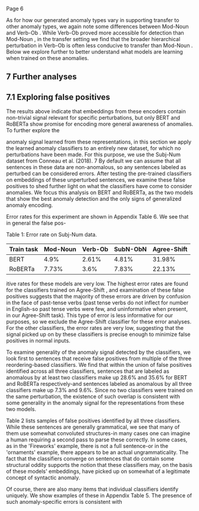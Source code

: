 Page 6

<!-- image -->

As for how our generated anomaly types vary in supporting transfer to other anomaly types, we again note some differences between Mod-Noun and Verb-Ob . While Verb-Ob proved more accessible for detection than Mod-Noun , in the transfer setting we find that the broader hierarchical perturbation in Verb-Ob is often less conducive to transfer than Mod-Noun . Below we explore further to better understand what models are learning when trained on these anomalies.

## 7 Further analyses

## 7.1 Exploring false positives

The results above indicate that embeddings from these encoders contain non-trivial signal relevant for specific perturbations, but only BERT and RoBERTa show promise for encoding more general awareness of anomalies. To further explore the

anomaly signal learned from these representations, in this section we apply the learned anomaly classifiers to an entirely new dataset, for which no perturbations have been made. For this purpose, we use the Subj-Num dataset from Conneau et al. (2018). 7 By default we can assume that all sentences in these data are non-anomalous, so any sentences labeled as perturbed can be considered errors. After testing the pre-trained classifiers on embeddings of these unperturbed sentences, we examine these false positives to shed further light on what the classifiers have come to consider anomalies. We focus this analysis on BERT and RoBERTa, as the two models that show the best anomaly detection and the only signs of generalized anomaly encoding.

Error rates for this experiment are shown in Appendix Table 6. We see that in general the false pos-

Table 1: Error rate on Subj-Num data.

| Train task   | Mod-Noun   | Verb-Ob   | SubN-ObN   | Agree-Shift   |
|--------------|------------|-----------|------------|---------------|
| BERT         | 4.9%       | 2.61%     | 4.81%      | 31.98%        |
| RoBERTa      | 7.73%      | 3.6%      | 7.83%      | 22.13%        |

itive rates for these models are very low. The highest error rates are found for the classifiers trained on Agree-Shift , and examination of these false positives suggests that the majority of these errors are driven by confusion in the face of past-tense verbs (past tense verbs do not inflect for number in English-so past tense verbs were few, and uninformative when present, in our Agree-Shift task). This type of error is less informative for our purposes, so we exclude the Agree-Shift classifier for these error analyses. For the other classifiers, the error rates are very low, suggesting that the signal picked up on by these classifiers is precise enough to minimize false positives in normal inputs.

To examine generality of the anomaly signal detected by the classifiers, we look first to sentences that receive false positives from multiple of the three reordering-based classifiers. We find that within the union of false positives identified across all three classifiers, sentences that are labeled as anomalous by at least two classifiers make up 28.6% and 35.6% for BERT and RoBERTa respectively-and sentences labeled as anomalous by all three classifiers make up 7.3% and 9.6%. Since no two classifiers were trained on the same perturbation, the existence of such overlap is consistent with some generality in the anomaly signal for the representations from these two models.

Table 2 lists samples of false positives identified by all three classifiers. While these sentences are generally grammatical, we see that many of them use somewhat convoluted structures-in many cases one can imagine a human requiring a second pass to parse these correctly. In some cases, as in the 'Fireworks' example, there is not a full sentence-or in the 'ornaments' example, there appears to be an actual ungrammaticality. The fact that the classifiers converge on sentences that do contain some structural oddity supports the notion that these classifiers may, on the basis of these models' embeddings, have picked up on somewhat of a legitimate concept of syntactic anomaly.

Of course, there are also many items that individual classifiers identify uniquely. We show examples of these in Appendix Table 5. The presence of such anomaly-specific errors is consistent with